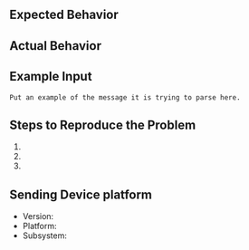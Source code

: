 ## Expected Behavior

## Actual Behavior

## Example Input

```text
Put an example of the message it is trying to parse here. 
```

## Steps to Reproduce the Problem

  1.
  1.
  1.

## Sending Device platform 

  - Version:
  - Platform:
  - Subsystem: